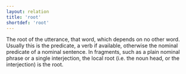 ```yaml
---
layout: relation
title: 'root'
shortdef: 'root'
---
```


The root of the utterance, that word, which depends on no other word. Usually this is the predicate, a verb if available, otherwise the nominal predicate of a nominal sentence. In fragments, such as a plain nominal phrase or a single interjection, the local root (i.e. the noun head, or the interjection) is the root.

